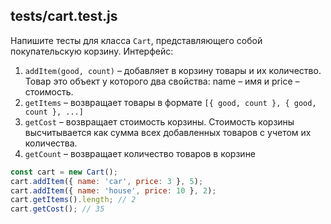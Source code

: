 ## tests/cart.test.js

Напишите тесты для класса `Cart`, представляющего собой покупательскую корзину. Интерфейс:

1. `addItem(good, count)` – добавляет в корзину товары и их количество. Товар это объект у которого два свойства: name – имя и price – стоимость.
2. `getItems` – возвращает товары в формате `[{ good, count }, { good, count }, ...]`
3. `getCost` – возвращает стоимость корзины. Стоимость корзины высчитывается как сумма всех добавленных товаров с учетом их количества.
4. `getCount` – возвращает количество товаров в корзине

```js
const cart = new Cart();
cart.addItem({ name: 'car', price: 3 }, 5);
cart.addItem({ name: 'house', price: 10 }, 2);
cart.getItems().length; // 2
cart.getCost(); // 35
```
